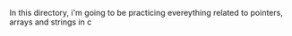 In this directory, i'm going to be practicing evereything related to pointers, arrays and strings in c
